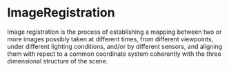 # ImageRegistration

Image registration is the process of establishing a mapping between two or more images possibly taken at different times, from different viewpoints, under different lighting conditions, and/or by different sensors, and aligning them with repect to a common coordinate system coherently with the three dimensional structure of the scene.
